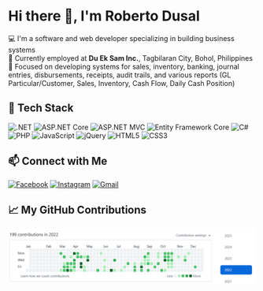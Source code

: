 # Hi there 👋, I'm Roberto Dusal

💻 I'm a software and web developer specializing in building business systems  
🏢 Currently employed at **Du Ek Sam Inc.**, Tagbilaran City, Bohol, Philippines  
📍 Focused on developing systems for sales, inventory, banking, journal entries, disbursements, receipts, audit trails, and various reports (GL Particular/Customer, Sales, Inventory, Cash Flow, Daily Cash Position)

## 🔧 Tech Stack
![.NET](https://img.shields.io/badge/.NET-512BD4?style=flat&logo=dotnet&logoColor=white)
![ASP.NET Core](https://img.shields.io/badge/ASP.NET_Core-5C2D91?style=flat&logo=dotnet&logoColor=white)
![ASP.NET MVC](https://img.shields.io/badge/ASP.NET_MVC-68217A?style=flat&logo=dotnet&logoColor=white)
![Entity Framework Core](https://img.shields.io/badge/EF_Core-6DB33F?style=flat&logo=ef&logoColor=white)
![C#](https://img.shields.io/badge/CSharp-239120?style=flat&logo=c-sharp&logoColor=white)
![PHP](https://img.shields.io/badge/PHP-777BB4?style=flat&logo=php&logoColor=white)
![JavaScript](https://img.shields.io/badge/JavaScript-F7DF1E?style=flat&logo=javascript&logoColor=black)
![jQuery](https://img.shields.io/badge/jQuery-0769AD?style=flat&logo=jquery&logoColor=white)
![HTML5](https://img.shields.io/badge/HTML5-E34F26?style=flat&logo=html5&logoColor=white)
![CSS3](https://img.shields.io/badge/CSS3-1572B6?style=flat&logo=css3&logoColor=white)

## 📫 Connect with Me
[![Facebook](https://img.shields.io/badge/Facebook-1877F2?style=flat&logo=facebook&logoColor=white)](https://www.facebook.com/roberto.dusal)
[![Instagram](https://img.shields.io/badge/Instagram-E4405F?style=flat&logo=instagram&logoColor=white)](https://www.instagram.com/robertdusal)
[![Gmail](https://img.shields.io/badge/Email-dusalrobert@gmail.com-D14836?style=flat&logo=gmail&logoColor=white)](mailto:dusalrobert@gmail.com)


## 📈 My GitHub Contributions

![GitHub Contribution Graph](https://raw.githubusercontent.com/RobertDusal/RobertDusal/main/contribution-graph.png)


